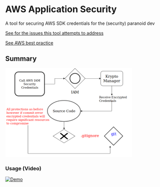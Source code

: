 # AWS Application Security

A tool for securing AWS SDK credentials for the (security) paranoid dev  

[See for the  issues this tool attempts to address](https://rhinosecuritylabs.com/cloud-security/aws-security-vulnerabilities-perspective/)  

[See AWS best practice](https://docs.aws.amazon.com/general/latest/gr/aws-access-keys-best-practices.html)

 

## Summary
<img src="https://github.com/nigel447/credentials-manager/blob/master/sum1.png" width="400"/>  


### Usage (Video)
[![Demo](http://img.youtube.com/vi/8Zkuc_3YjNY/0.jpg)](https://www.youtube.com/watch?v=JY6hZobXF0Q "Demo")